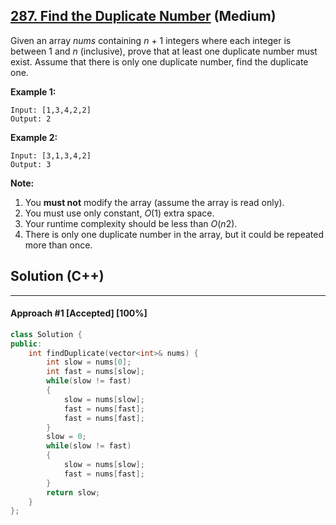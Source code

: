 ## [287. Find the Duplicate Number](https://leetcode.com/problems/find-the-duplicate-number/) (Medium)

Given an array *nums* containing *n* + 1 integers where each integer is between 1 and *n* (inclusive), prove that at least one duplicate number must exist. Assume that there is only one duplicate number, find the duplicate one.

  

**Example 1:**

  

```
Input: [1,3,4,2,2]
Output: 2
```

  

**Example 2:**

  

```
Input: [3,1,3,4,2]
Output: 3
```

  

**Note:**

  

1. You **must not** modify the array (assume the array is read only).
2. You must use only constant, *O*(1) extra space.
3. Your runtime complexity should be less than *O*(*n*2).
4. There is only one duplicate number in the array, but it could be repeated more than once.

## Solution (C++)

------

#### Approach #1  [Accepted] [100%] 

```c++
class Solution {
public:
    int findDuplicate(vector<int>& nums) {
        int slow = nums[0];
        int fast = nums[slow];
        while(slow != fast)
        {
            slow = nums[slow];
            fast = nums[fast];
            fast = nums[fast];
        }
        slow = 0;
        while(slow != fast)
        {
            slow = nums[slow];
            fast = nums[fast];
        }
        return slow;
    }
};
```

